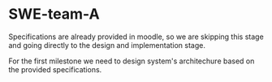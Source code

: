 # SWE-team-A

Specifications are already provided in moodle, so we are skipping this stage and going directly to the design and implementation stage. 

For the first milestone we need to design system's architechure based on the provided specifications. 
